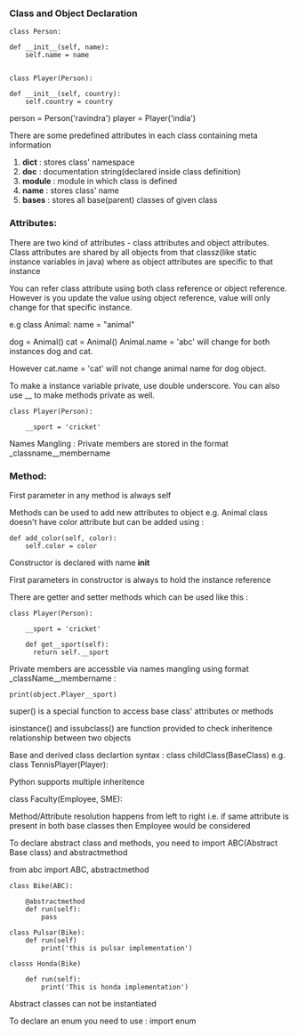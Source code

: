 ### Class and Object Declaration

    class Person:
 
    def __init__(self, name):
        self.name = name
        
    
    class Player(Person):
  
    def __init__(self, country):
        self.country = country
        
person = Person('ravindra')
player = Player('india')

There are some predefined attributes in each class containing meta information
1. __dict__ : stores class' namespace
2. __doc__ : documentation string(declared inside class definition) 
3. __module__ : module in which class is defined
4. __name__ : stores class' name
5. __bases__ : stores all base(parent) classes of given class

### Attributes:

There are two kind of attributes - class attributes and object attributes. Class attributes are shared by all objects from that classz(like static instance variables in java) where as object attributes are specific to that instance

You can refer class attribute using both class reference or object reference. However is you update the value using object reference, value will only change for that specific instance. 

e.g 
class Animal:
    name = "animal"
    
dog = Animal()
cat = Animal()
Animal.name = 'abc' will change for both instances dog and cat. 

However cat.name = 'cat' will not change animal name for dog object. 

To make a instance variable private, use double underscore. You can also use __ to make methods private as well. 

    class Player(Person):
      
        __sport = 'cricket'
      
Names Mangling : Private members are stored in the format _classname__membername 

### Method:

First parameter in any method is always self

Methods can be used to add new attributes to object e.g. Animal class doesn't have color attribute but can be added using :

    def add_color(self, color):
        self.color = color

Constructor is declared with name  __init__ 

First parameters in constructor is always to hold the instance reference

There are getter and setter methods which can be used like this : 

    class Player(Person):
    
        __sport = 'cricket'
        
        def get__sport(self):
          return self.__sport
          
Private members are accessble via names mangling using format _className__membername :

    print(object.Player__sport)
    
super() is a special function to access base class' attributes or methods

isinstance() and issubclass() are function provided to check inheritence relationship between two objects

Base and derived class declartion syntax : class childClass(BaseClass) e.g. class TennisPlayer(Player):

Python supports multiple inheritence

class Faculty(Employee, SME):

Method/Attribute resolution happens from left to right i.e. if same attribute is present in both base classes then Employee would be considered

To declare abstract class and methods, you need to import ABC(Abstract Base class) and abstractmethod

from abc import ABC, abstractmethod

    class Bike(ABC):
    
        @abstractmethod
        def run(self):
            pass
            
    class Pulsar(Bike):
        def run(self)
            print('this is pulsar implementation')
            
    classs Honda(Bike)
    
        def run(self):
            print('This is honda implementation')
           
Abstract classes can not be instantiated

To declare an enum you need to use : import enum 

